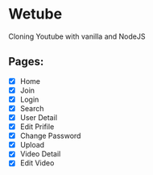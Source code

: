 # Wetube

Cloning Youtube with vanilla and NodeJS


## Pages:

- [x] Home
- [x] Join
- [x] Login
- [x] Search
- [x] User Detail
- [x] Edit Prifile
- [x] Change Password
- [x] Upload
- [x] Video Detail
- [x] Edit Video